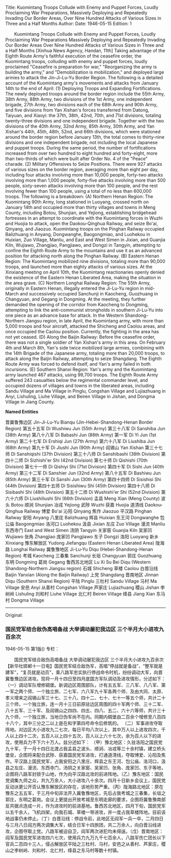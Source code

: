 Title: Kuomintang Troops Collude with Enemy and Puppet Forces, Loudly Proclaiming War Preparations, Massively Deploying and Repeatedly Invading Our Border Areas, Over Nine Hundred Attacks of Various Sizes in Three and a Half Months
Author:
Date: 1946-05-15
Edition: 1

　　Kuomintang Troops Collude with Enemy and Puppet Forces, Loudly Proclaiming War Preparations
    Massively Deploying and Repeatedly Invading Our Border Areas
    Over Nine Hundred Attacks of Various Sizes in Three and a Half Months
    [Xinhua News Agency, Handan, 11th] Taking advantage of the Eighth Route Army's faithful execution of the ceasefire order, the Kuomintang troops, colluding with enemy and puppet forces, loudly proclaimed "Ceasefire is preparation for war," "Reorganizing the army is building the army," and "Demobilization is mobilization," and deployed large armies to attack the Jin-Ji-Lu-Yu Border Region. The following is a detailed account of the Kuomintang army's movements and attacks from January 14th to the end of April:
    (1) Deploying Troops and Expanding Fortifications. The newly deployed troops around the border region include the 55th Army, 38th Army, 88th Army, two divisions of the 1st Army, one independent brigade, 27th Army, two divisions each of the 68th Army and 90th Army, and five divisions from Yan Xishan's forces transferred from Datong, Taiyuan, and Xiaoyi: the 37th, 38th, 42nd, 70th, and 71st divisions, totaling twenty-three divisions and one independent brigade. Together with the two divisions of the 40th Army, 32nd Army, 85th Army, 30th Army, and Yan Xishan's 44th, 45th, 48th, 52nd, and 66th divisions, which were stationed around the border region before January 13th, the total comes to thirty-nine divisions and one independent brigade, not including the local Japanese and puppet troops. During the same period, the number of fortifications increased from over two hundred to eight hundred and forty-eight, more than two-thirds of which were built after Order No. 4 of the "Peace" charade.
    (2) Military Offensives to Seize Positions. There were 927 attacks of various sizes on the border region, averaging more than eight per day, including four attacks involving more than 10,000 people, forty-two attacks involving more than 1,000 people, forty-five attacks involving more than 500 people, sixty-seven attacks involving more than 100 people, and the rest involving fewer than 100 people, using a total of no less than 600,000 troops. The following is a breakdown:
    (A) Northern Henan Region: The Kuomintang 90th Army, long stationed in Luoyang, crossed north on January 14th and occupied more than thirty villages and towns in Meng County, including Botou, Shunjian, and Yejiong, establishing bridgehead fortresses in an attempt to coordinate with the Kuomintang forces in Wuzhi and Huojia to attack, open the Daokou-Qinghua Railway, and seize Bo'ai, Qinyang, and Jiaozuo. Kuomintang troops on the Pinghan Railway occupied Balizhuang in Anyang, Dongwanghe, Baogongmiao, and Luohekou in Huixian, Zuo Village, Manliu, and East and West Simen in Jixian, and Guanjia Kiln, Wujiawo, Zhangjiao, Pangjiawo, and Dongzi in Tangyin, attempting to confine the Eighth Route Army to the mountains and use it as an advanced position for attacking north along the Pinghan Railway. (B) Eastern Henan Region: The Kuomintang mobilized nine divisions, totaling more than 90,000 troops, and launched more than eighty attacks of various sizes. At the Xinxiang meeting on April 10th, the Kuomintang reactionaries openly denied the existence of the Eastern Henan Liberated Area, making the situation in the area grave. (C) Northern Longhai Railway Region: The 55th Army, originally in Eastern Henan, illegally entered the Ji-Lu-Yu region in mid-March and successively occupied Sanchunji in Kaocheng, Guozhuang in Changyuan, and Gegang in Dongming. At the meeting, they further demanded the opening of the corridor from Kaocheng to Dongming, attempting to link the anti-communist strongholds in southern Ji-Lu-Yu into one piece as an advance base for attack. In the Western Shandong-Northern Jiangsu region, in late April, the Kuomintang army, with more than 5,000 troops and four aircraft, attacked the Shicheng and Caolou areas, and once occupied the Caolou position. Currently, the fighting in the area has not yet ceased. (D) Along the Baijin Railway: Before the ceasefire order, there was not a single soldier of Yan Xishan's army in this area. On February 4th and March 8th, Yan's side twice mobilized large armies, combining with the 14th Brigade of the Japanese army, totaling more than 20,000 troops, to attack along the Baijin Railway, attempting to seize Shangdang. The Eighth Route Army was forced to defend itself, and Yan's army failed in both incursions. (E) Southern Shanxi Region: Yan's army and the Kuomintang army launched 467 attacks, using 99,700 troops. The Eighth Route Army suffered 243 casualties below the regimental commander level, and occupied dozens of villages and towns in the liberated areas, including Sandu Village and Ma Village in Pinglu, Congshan Village and Lujiazhuang in Anyi, Lishuling, Liuhe Village, and Beiren Village in Jishan, and Dongma Village in Jiang County.



**Named Entities**

晋冀鲁豫边区  Jin-Ji-Lu-Yu Bianqu (Jin-Hebei-Shandong-Henan Border Region)
第五十五军    Di Wushiwu Jun (55th Army)
第三十八军    Di Sanshiba Jun (38th Army)
第八十八军    Di Babashi Jun (88th Army)
第一军        Di Yi Jun (1st Army)
第二十七军    Di Ershiqi Jun (27th Army)
第六十八军    Di Liushiba Jun (68th Army)
第九十军    Di Jiushi Jun (90th Army)
阎锡山     Yan Xishan
第三十七师   Di Sanshiqishi (37th Division)
第三十八师   Di Sanshibashi (38th Division)
第四十二师   Di Sizhishi'er Shi (42nd Division)
第七十师     Di Qishishi (70th Division)
第七十一师   Di Qishiyi Shi (71st Division)
第四十军     Di Sishi Jun (40th Army)
第三十二军   Di Sanshier Jun (32nd Army)
第八十五军   Di Bashiwu Jun (85th Army)
第三十军     Di Sanshi Jun (30th Army)
第四十四师   Di Sisishisi Shi (44th Division)
第四十五师   Di Sisishiwu Shi (45th Division)
第四十八师   Di Sisibashi Shi (48th Division)
第五十二师   Di Wushishi'er Shi (52nd Division)
第六十六师   Di Liushiliushi Shi (66th Division)
孟县   Meng Xian (Meng County)
波头   Botou
顺涧   Shunjian
冶戎   Yejiong
武陟   Wuzhi
获嘉   Huojia
道清线   Daokou-Qinghua Railway
博爱   Bo'ai
沁阳   Qinyang
焦作   Jiaozuo
平汉路   Pinghan Railway
安阳   Anyang
八里庄   Balizhuang
辉县   Huixian
东王河   Dongwanghe
包公庙   Baogongmiao
洛河口   Luohekou
汲县   Jixian
左庄   Zuo Village
漫流   Manliu
东西寺门   East and West Simen
汤阴   Tangyin
关家窑   Guanjia Kiln
吴家凹   Wujiawo
张角   Zhangjiao
庞家凹   Pangjiawo
东子   Dongzi
洛阳   Luoyang
新乡   Xinxiang
豫东解放区   Yudong Jiefangqu (Eastern Henan Liberated Area)
陇海路   Longhai Railway
冀鲁豫地区   Ji-Lu-Yu Diqu (Hebei-Shandong-Henan Region)
考城   Kaocheng
三春集   Sanchunji
长垣   Changyuan
郭庄   Guozhuang
东明   Dongming
葛岗   Gegang
鲁西苏北地区   Lu Xi Su Bei Diqu (Western Shandong-Northern Jiangsu region)
石城   Shicheng
草楼   Caolou
白晋沿线   Baijin Yanxian (Along the Baijin Railway)
上党   Shangdang
晋南地区   Jinnan Diqu (Southern Shanxi Region)
平陆   Pinglu
三杜村   Sandu Village
马村   Ma Village
安邑   Anyi
从善村   Congshan Village
芦家庄   Lujiazhuang
稷山   Jishan
李树岭   Lishuling
刘和村   Liuhe Village
北仁村   Beiren Village
绛县   Jiang Xian
东马村   Dongma Village



<hr /> 

Original: 


### 国民党军结合敌伪高唱备战  大举调动屡犯我边区  三个半月大小进攻九百余次

1946-05-15
第1版()
专栏：

　　国民党军结合敌伪高唱备战
    大举调动屡犯我边区
    三个半月大小进攻九百余次
    【新华社邯郸十一日电】国民党军结合敌伪军，高唱“停战就是备战”，“整军就是建军”，“复员就是动员”，乘八路军忠实执行停战命令时机，纷纷调动大军，向晋冀鲁豫边区进攻。现将一月十四日至四月底国方军队调动及进攻情形，分述如下：
    （一）调动军队增修碉堡。新调边区周围部队，计有五五军、三八军、八八军、第一军之两个师、一个独立旅、二七军、六八军九十军各两个师、及由大同、太原、孝义增来之阎锡山军三十七、三十八、四十二、七十、七十一等五个师，共计二十三个师，一个独立旅，连一月十三日前原驻边区周围的四十军两个师、三十二军、八十五军、三十军、及阎锡山之四四、四五、四八、五二、六十六等师，共计三十九个师，一个独立旅，当地日伪军尚不在内。同期内碉堡由二百余个增修至八百四十八个，其中三分之二以上是在和字第四号命令后修筑的。
    （二）军事进攻夺取阵地。对边区大小进攻九二七次，每日平均八次以上，其中万人以上进攻四次，千人以上四十二次，五百人以上四十五次，百人以上六十七次，余为百人以下的进攻，使用兵力不下六十万人。兹分述如下：
    （甲）豫北地区：久驻洛阳之国民党九十军，于一月十四日北渡占我孟县之波头、顺涧、冶戎等三十余村镇，建立桥头堡垒，企图将来配合武陟、获嘉国民党军进攻，打通道清线，夺取博爱、沁阳及焦作。平汉路上国民党军，占我安阳之八里庄、辉县之东王河、包公庙、洛河口，汲县之左庄、漫流、东西寺门，汤阴之关家窑、吴家凹、张角、庞家凹、东子等地，企图将八路军封锁于山地，作为向平汉路北攻的前进阵地。（乙）豫东地区：国民党调集九师之众，共九万余人，大小进攻八十余次。四月十日新乡会议上，国民党反动派更公开否认豫东解放区的存在，该地形势严重。（丙）陇海路北地区：原在豫东之五五军，于三月中旬非法开入冀鲁豫地区，先后占我考城之三春集，长垣之郭庄，东明之葛岗。会议上更提出开放考城至东明走廊的要求，企图将冀鲁豫南部反共据点连成一片，作为进攻时的前进基地。鲁西苏北地区，四月下旬，国民党军以五千余人，飞机四架，向我石城、草楼一带进攻，并一度占我草楼阵地。目前该地战事仍未停止。（丁）白晋沿线：停战令前，此地区无阎军一兵一卒，二月四日与三月八日阎方两次调集大军，结合日军十四旅团，共二万余人，向白晋沿线进攻，企图夺取上党。八路军被迫自卫，阎军两次进犯均未得逞。（戊）晋南地区：阎军及国民党军进攻四六七次，使用兵力九万九千七百余人，八路军伤亡团长以下官兵二百四十三人，侵占解放区平陆之三杜村、马村，安邑之从善村、芦家庄，稷山之李树岭、刘和村、北仁村，绛县之东马村等数十村镇。
